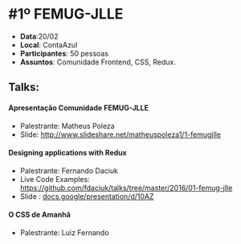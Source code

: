# #1º FEMUG-JLLE 

- **Data**:20/02
- **Local**: ContaAzul
- **Participantes**: 50 pessoas
- **Assuntos**: Comunidade Frontend, CSS, Redux.

## Talks:

#### Apresentação Comunidade FEMUG-JLLE

- Palestrante: Matheus Poleza
- Slide: http://www.slideshare.net/matheuspoleza1/1-femugjlle

#### Designing applications with Redux

- Palestrante: Fernando Daciuk
- Live Code Examples: https://github.com/fdaciuk/talks/tree/master/2016/01-femug-jlle
- Slide : [docs.google/presentation/d/10AZ](https://docs.google.com/presentation/d/10AZ_sJZZmw3BeaZ54lyzfYLp51YiCHA4_o7X8XSNDV4/present?slide=id.g100c34cffc_0_208)

#### O CSS de Amanhã

- Palestrante: Luiz Fernando


